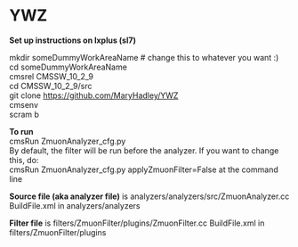 # YWZ

**Set up instructions on lxplus (sl7)**   

mkdir someDummyWorkAreaName # change this to whatever you want :)  
cd someDummyWorkAreaName  
cmsrel CMSSW_10_2_9  
cd CMSSW_10_2_9/src  
git clone https://github.com/MaryHadley/YWZ  
cmsenv  
scram b  
 
**To run**  
cmsRun ZmuonAnalyzer_cfg.py  
By default, the filter will be run before the analyzer. If you want to change this, do:  
cmsRun ZmuonAnalyzer_cfg.py applyZmuonFilter=False at the command line  

**Source file (aka analyzer file)** is analyzers/analyzers/src/ZmuonAnalyzer.cc
BuildFile.xml in analyzers/analyzers

**Filter file** is filters/ZmuonFilter/plugins/ZmuonFilter.cc
BuildFile.xml in filters/ZmuonFilter/plugins  
